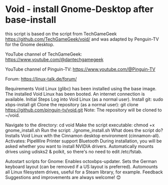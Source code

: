 # Void - install Gnome-Desktop after base-install

this script is based on the script from TechGameGeek https://github.com/TechGameGeek/void/ 
and was adapted by Penguin-TV for the Gnome desktop.

YouTube channel of TechGameGeek: https://www.youtube.com/@dantechgamegeek

YouTube channel of Pinguin-TV:
https://www.youtube.com/@Pinguin-TV

Forum:
https://linux-talk.de/forum/

Requirements
Void Linux (glibc) has been installed using the base image.
The installed Void Linux has been booted.
An internet connection is available.
Initial Steps
Log into Void Linux (as a normal user).
Install git:
sudo xbps-install git
Clone the repository (as a normal user):
git clone https://github.com/pinguin-tv/void.git
Note: The repository will be cloned to ~/void.

Navigate to the directory:
cd void
Make the script executable:
chmod +x gnome_install.sh
Run the script:
./gnome_install.sh
What does the script do?
Installs Void Linux with the Cinnamon desktop environment (cinnamon-all).
Activates:
PipeWire
Printer support
Bluetooth
During installation, you will be asked whether you want to install NVIDIA drivers.
Automatically mounts drives using udisks2 & polkit, so there's no need to edit /etc/fstab.

Autostart scripts for Gnome:
Enables octoxbps-updater.
Sets the German keyboard layout (can be removed if a US layout is preferred).
Automounts all Linux filesystem drives, useful for a Steam library, for example.
Feedback
Suggestions and improvements are always welcome! 😊
